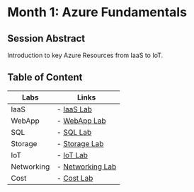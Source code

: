 # Month 1: Azure Fundamentals

## Session Abstract

Introduction to key Azure Resources from IaaS to IoT.


## Table of Content

| Labs          | Links                            |
|-------------------|----------------------------------|
| IaaS     | - [IaaS Lab](labs/lab_IaaS/) |
| WebApp       | - [WebApp Lab](labs/lab_WebApps/) |
| SQL       | - [SQL Lab](lab_SQL/) |
| Storage       | - [Storage Lab](lab_storage/) |
| IoT       | - [IoT Lab](lab_IoT/) |
| Networking       | - [Networking Lab](labs/lab_Networking/) |
| Cost       | - [Cost Lab](lab_Cost/) |
